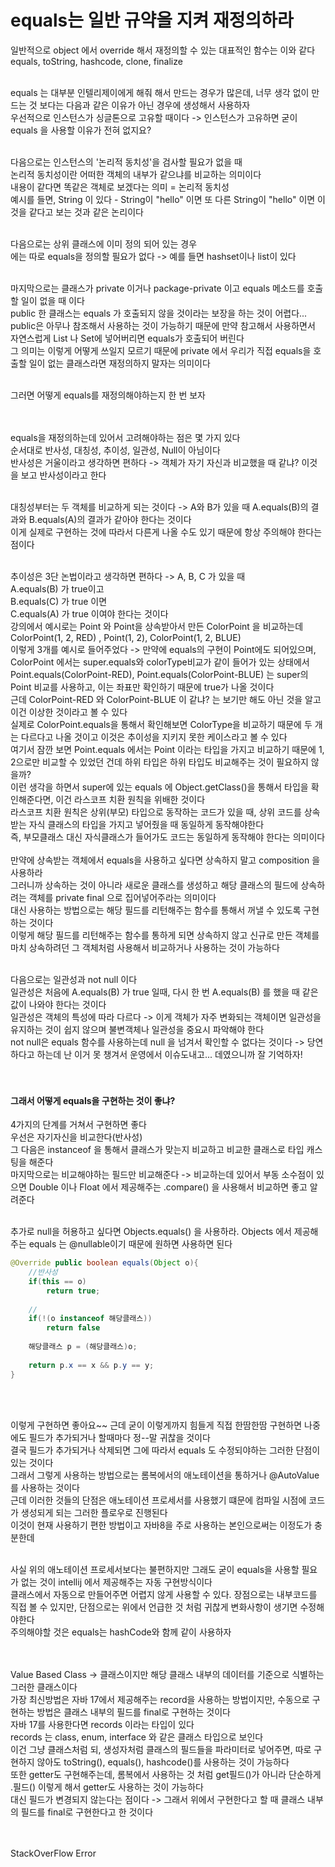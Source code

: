 # equals는 일반 규약을 지켜 재정의하라
일반적으로 object 에서 override 해서 재정의할 수 있는 대표적인 함수는 이와 같다 <br>
equals, toString, hashcode, clone, finalize <br>
<br>

equals 는 대부분 인텔리제이에게 해줘 해서 만드는 경우가 많은데, 너무 생각 없이 만드는 것 보다는 다음과 같은 이유가 아닌 경우에 생성해서 사용하자 <br>
우선적으로 인스턴스가 싱글톤으로 고유할 때이다 -> 인스턴스가 고유하면 굳이 equals 을 사용할 이유가 전혀 없지요? <br>
<br>

다음으로는 인스턴스의 '논리적 동치성'을 검사할 필요가 없을 때 <br>
논리적 동치성이란 어떠한 객체의 내부가 같으냐를 비교하는 의미이다 <br>
내용이 같다면 똑같은 객체로 보겠다는 의미 = 논리적 동치성 <br>
예시를 들면, String 이 있다 - String이 "hello" 이면 또 다른 String이 "hello" 이면 이것을 같다고 보는 것과 같은 논리이다 <br>
<br>

다음으로는 상위 클래스에 이미 정의 되어 있는 경우 <br>
에는 따로 equals을 정의할 필요가 없다 -> 예를 들면 hashset이나 list이 있다 <br> 
<br>

마지막으로는 클래스가 private 이거나 package-private 이고 equals 메소드를 호출할 일이 없을 때 이다 <br>
public 한 클래스는 equals 가 호출되지 않을 것이라는 보장을 하는 것이 어렵다... <br>
public은 아무나 참조해서 사용하는 것이 가능하기 때문에 만약 참고해서 사용하면서 자연스럽게 List 나 Set에 넣어버리면 equals가 호출되어 버린다 <br>
그 의미는 이렇게 어떻게 쓰일지 모르기 때문에 private 에서 우리가 직접 equals을 호출할 일이 없는 클래스라면 재정의하지 말자는 의미이다 <br>
<br>

그러면 어떻게 equals를 재정의해야하는지 한 번 보자 <br>
<br><br>

equals을 재정의하는데 있어서 고려해야하는 점은 몇 가지 있다 <br>
순서대로 반사성, 대칭성, 추이성, 일관성, Null이 아님이다 <br>
반사성은 거울이라고 생각하면 편하다 -> 객체가 자기 자신과 비교했을 때 같냐? 이것을 보고 반사성이라고 한다 <br>
<br>

대칭성부터는 두 객체를 비교하게 되는 것이다 -> A와 B가 있을 때 A.equals(B)의 결과와 B.equals(A)의 결과가 같아야 한다는 것이다 <br>
이게 실제로 구현하는 것에 따라서 다른게 나올 수도 있기 때문에 항상 주의해야 한다는 점이다 <br>
<br>

추이성은 3단 논법이라고 생각하면 편하다 -> A, B, C 가 있을 때 <br>
A.equals(B) 가 true이고 <br>
B.equals(C) 가 true 이면 <br>
C.equals(A) 가 true 이여야 한다는 것이다 <br>
강의에서 예시로는 Point 와 Point을 상속받아서 만든 ColorPoint 을 비교하는데 <br>
ColorPoint(1, 2, RED) , Point(1, 2), ColorPoint(1, 2, BLUE) <br>
이렇게 3개를 예시로 들어주었다 -> 만약에 equals의 구현이 Point에도 되어있으며, ColorPoint 에서는 super.equals와 colorType비교가 같이 들어가 있는 상태에서 
Point.equals(ColorPoint-RED), Point.equals(ColorPoint-BLUE) 는 super의 Point 비교를 사용하고, 이는 좌표만 확인하기 때문에 true가 나올 것이다 <br>
근데 ColorPoint-RED 와 ColorPoint-BLUE 이 같냐? 는 보기만 해도 아닌 것을 알고 이건 이상한 것이라고 볼 수 있다 <br>
실제로 ColorPoint.equals을 통해서 확인해보면 ColorType을 비교하기 때문에 두 개는 다르다고 나올 것이고 이것은 추이성을 지키지 못한 케이스라고 볼 수 있다 <br> 
여기서 잠깐 보면 Point.equals 에서는 Point 이라는 타입을 가지고 비교하기 때문에 1, 2으로만 비교할 수 있었던 건데 하위 타입은 하위 타입도 비교해주는 것이 필요하지 않을까? <br>
이런 생각을 하면서 super에 있는 equals 에 Object.getClass()을 통해서 타입을 확인해준다면, 이건 라스코프 치환 원칙을 위배한 것이다 <br>
라스코프 치환 원칙은 상위(부모) 타입으로 동작하는 코드가 있을 때, 상위 코드를 상속받는 자식 클래스의 타입을 가지고 넣어줬을 때 동일하게 동작해야한다 <br>
즉, 부모클래스 대신 자식클래스가 들어가도 코드는 동일하게 동작해야 한다는 의미이다 <br>
<br>
만약에 상속받는 객체에서 equals을 사용하고 싶다면 상속하지 말고 composition 을 사용하라 <br>
그러니까 상속하는 것이 아니라 새로운 클래스를 생성하고 해당 클래스의 필드에 상속하려는 객체를 private final 으로 집어넣어주라는 의미이다 <br>
대신 사용하는 방법으로는 해당 필드를 리턴해주는 함수를 통해서 꺼낼 수 있도록 구현하는 것이다 <br>
이렇게 해당 필드를 리턴해주는 함수를 통하게 되면 상속하지 않고 신규로 만든 객체를 마치 상속하려던 그 객체처럼 사용해서 비교하거나 사용하는 것이 가능하다 <br>
<br>

다음으로는 일관성과 not null 이다 <br>
일관성은 처음에 A.equals(B) 가 true 일때, 다시 한 번 A.equals(B) 를 했을 때 같은 값이 나와야 한다는 것이다 <br>
일관성은 객체의 특성에 따라 다르다 -> 이게 객체가 자주 변화되는 객체이면 일관성을 유지하는 것이 쉽지 않으며 불변객체나 일관성을 중요시 파악해야 한다 <br>
not null은 equals 함수를 사용하는데 null 을 넘겨서 확인할 수 없다는 것이다 -> 당연하다고 하는데 난 이거 못 챙겨서 운영에서 이슈도내고... 데였으니까 잘 기억하자! <br>
<br><br>

#### 그래서 어떻게 equals을 구현하는 것이 좋냐?
4가지의 단계를 거쳐서 구현하면 좋다 <br>
우선은 자기자신을 비교한다(반사성) <br>
그 다음은 instanceof 을 통해서 클래스가 맞는지 비교하고 비교한 클래스로 타입 캐스팅을 해준다 <br>
마지막으로는 비교해야하는 필드만 비교해준다 -> 비교하는데 있어서 부동 소수점이 있으면 Double 이나 Float 에서 제공해주는 .compare() 을 사용해서 비교하면 좋고 알려준다 <br>
<br>

추가로 null을 허용하고 싶다면 Objects.equals() 을 사용하라. Objects 에서 제공해주는 equals 는 @nullable이기 때문에 원하면 사용하면 된다 <br>
```java
@Override public boolean equals(Object o){
    //반사성
    if(this == o)
        return true;
    
    //
    if(!(o instanceof 해당클래스))
        return false
    
    해당클래스 p = (해당클래스)o;
    
    return p.x == x && p.y == y;
}
```
<br><br>

이렇게 구현하면 좋아요~~ 근데 굳이 이렇게까지 힘들게 직접 한땀한땀 구현하면 나중에도 필드가 추가되거나 할때마다 정--말 귀찮을 것이다 <br>
결국 필드가 추가되거나 삭제되면 그에 따라서 equals 도 수정되야하는 그러한 단점이 있는 것이다 <br>
그래서 그렇게 사용하는 방법으로는 롬복에서의 애노테이션을 통하거나 @AutoValue 를 사용하는 것이다 <br>
근데 이러한 것들의 단점은 애노테이션 프로세서를 사용했기 떄문에 컴파일 시점에 코드가 생성되게 되는 그러한 플로우로 진행된다 <br>
이것이 현재 사용하기 편한 방법이고 자바8을 주로 사용하는 본인으로써는 이정도가 충분한데 <br>
<br>


사실 위의 애노테이션 프로세서보다는 불편하지만 그래도 굳이 equals을 사용할 필요가 없는 것이 intellij 에서 제공해주는 자동 구현방식이다 <br>
클래스에서 자동으로 만들어주면 어렵지 않게 사용할 수 있다. 장점으로는 내부코드를 직접 볼 수 있지만, 단점으로는 위에서 언급한 것 처럼 귀찮게 변화사항이 생기면 수정해야한다 <br>
주의해야할 것은 equals는 hashCode와 함께 같이 사용하자 <br>
<br><br>

Value Based Class -> 클래스이지만 해당 클래스 내부의 데이터를 기준으로 식별하는 그러한 클래스이다 <br>
가장 최신방법은 자바 17에서 제공해주는 record을 사용하는 방법이지만, 수동으로 구현하는 방법은 클래스 내부의 필드를 final로 구현하는 것이다 <br>
자바 17를 사용한다면 records 이라는 타입이 있다 <br>
records 는 class, enum, interface 와 같은 클래스 타입으로 보인다 <br>
이건 그냥 클래스처럼 되, 생성자처럼 클래스의 필드들을 파라미터로 넣어주면, 따로 구현하지 않아도 toString(), equals(), hashcode()를 사용하는 것이 가능하다 <br>
또한 getter도 구현해주는데, 롬복에서 사용하는 것 처럼 get필드()가 아니라 단순하게 .필드() 이렇게 해서 getter도 사용하는 것이 가능하다 <br>
대신 필드가 변경되지 않는다는 점이다 -> 그래서 위에서 구현한다고 할 때 클래스 내부의 필드를 final로 구현한다고 한 것이다 <br>
<br><br>

StackOverFlow Error <br>

